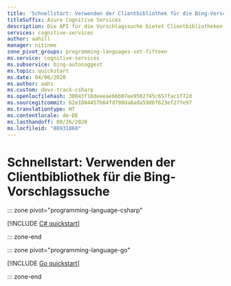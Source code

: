 ```yaml
---
title: 'Schnellstart: Verwenden der Clientbibliothek für die Bing-Vorschlagssuche'
titleSuffix: Azure Cognitive Services
description: Die API für die Vorschlagssuche bietet Clientbibliotheken zur Vereinfachung der Integration von Suchfunktionen in Ihre Anwendungen. Verwenden Sie diese Schnellstartanleitung, um damit zu beginnen, Suchanfragen zu senden und entsprechende Ergebnisse zu erhalten.
services: cognitive-services
author: aahill
manager: nitinme
zone_pivot_groups: programming-languages-set-fifteen
ms.service: cognitive-services
ms.subservice: bing-autosuggest
ms.topic: quickstart
ms.date: 04/06/2020
ms.author: aahi
ms.custom: devx-track-csharp
ms.openlocfilehash: 30043f10deeeae66b07ee9502745c657fac1f72d
ms.sourcegitcommit: 62e1884457b64fd798da8ada59dbf623ef27fe97
ms.translationtype: HT
ms.contentlocale: de-DE
ms.lasthandoff: 08/26/2020
ms.locfileid: "88931860"
---
```

# <a name="quickstart-use-the-bing-autosuggest-client-library"></a>Schnellstart: Verwenden der Clientbibliothek für die Bing-Vorschlagssuche

::: zone pivot="programming-language-csharp"

[!INCLUDE [C# quickstart](../includes/quickstarts/autosuggest-client-library-csharp.md)]

::: zone-end

::: zone pivot="programming-language-go"

[!INCLUDE [Go quickstart](../includes/quickstarts/autosuggest-client-library-go.md)]

::: zone-end